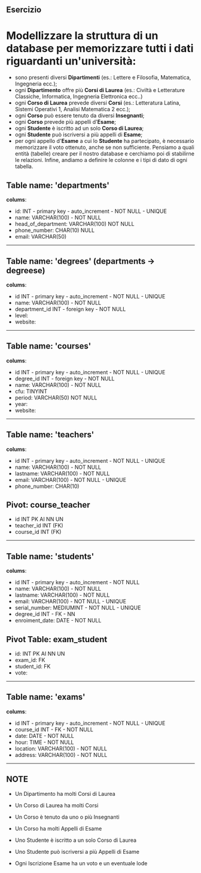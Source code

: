 ## Esercizio

# Modellizzare la struttura di un database per memorizzare tutti i dati riguardanti un'università:

- sono presenti diversi **Dipartimenti** (es.: Lettere e Filosofia, Matematica, Ingegneria ecc.);
- ogni **Dipartimento** offre più **Corsi di Laurea** (es.: Civiltà e Letterature Classiche, Informatica, Ingegneria Elettronica ecc..)
- ogni **Corso di Laurea** prevede diversi **Corsi** (es.: Letteratura Latina, Sistemi Operativi 1, Analisi Matematica 2 ecc.);
- ogni **Corso** può essere tenuto da diversi **Insegnanti**;
- ogni **Corso** prevede più appelli d'**Esame**;
- ogni **Studente** è iscritto ad un solo **Corso di Laurea**;
- ogni **Studente** può iscriversi a più appelli di **Esame**;
- per ogni appello d'**Esame** a cui lo **Studente** ha partecipato, è necessario memorizzare il voto ottenuto, anche se non sufficiente. Pensiamo a quali entità (tabelle) creare per il nostro database e cerchiamo poi di stabilirne le relazioni. Infine, andiamo a definire le colonne e i tipi di dato di ogni tabella.

## Table name: 'departments'

**colums**:

- id: INT - primary key - auto_increment - NOT NULL - UNIQUE
- name: VARCHAR(100) - NOT NULL
- head_of_department: VARCHAR(100) NOT NULL
- phone_number: CHAR(10) NULL
- email: VARCHAR(50)

--------------------------------------------------------------

## Table name: 'degrees' (departments -> degreese)

**colums**:

- id INT - primary key - auto_increment - NOT NULL - UNIQUE
- name: VARCHAR(100) - NOT NULL
- department_id INT - foreign key - NOT NULL
- level: 
- website:

--------------------------------------------------------------

## Table name: 'courses'

**colums**:

- id INT - primary key - auto_increment - NOT NULL - UNIQUE
- degree_id INT - foreign key - NOT NULL
- name: VARCHAR(100) - NOT NULL
- cfu: TINYINT
- period: VARCHAR(50) NOT NULL
- year:
- website:

--------------------------------------------------------------

## Table name: 'teachers'

**colums**:

- id INT - primary key - auto_increment - NOT NULL - UNIQUE
- name: VARCHAR(100) - NOT NULL
- lastname: VARCHAR(100) - NOT NULL
- email: VARCHAR(100) - NOT NULL - UNIQUE
- phone_number: CHAR(10)

## Pivot: course_teacher
- id INT PK AI NN UN
- teacher_id INT (FK)
- course_id INT (FK)

---------------------------------------------------------------

## Table name: 'students'

**colums**:

- id INT - primary key - auto_increment - NOT NULL
- name: VARCHAR(100) - NOT NULL
- lastname: VARCHAR(100) - NOT NULL
- email: VARCHAR(100) - NOT NULL - UNIQUE
- serial_number: MEDIUMINT - NOT NULL - UNIQUE
- degree_id INT - FK - NN
- enroiment_date: DATE - NOT NULL

## Pivot Table: exam_student
- id: INT PK AI NN UN
- exam_id: FK
- student_id: FK
- vote:

--------------------------------------------------------------

## Table name: 'exams'

**colums**:

- id INT - primary key - auto_increment - NOT NULL - UNIQUE
- course_id INT - FK - NOT NULL
- date: DATE - NOT NULL
- hour: TIME - NOT NULL
- location: VARCHAR(100) - NOT NULL
- address: VARCHAR(100) - NOT NULL

--------------------------------------------------------------

## NOTE 

- Un Dipartimento ha molti Corsi di Laurea

- Un Corso di Laurea ha molti Corsi

- Un Corso è tenuto da uno o più Insegnanti

- Un Corso ha molti Appelli di Esame

- Uno Studente è iscritto a un solo Corso di Laurea

- Uno Studente può iscriversi a più Appelli di Esame

- Ogni Iscrizione Esame ha un voto e un eventuale lode